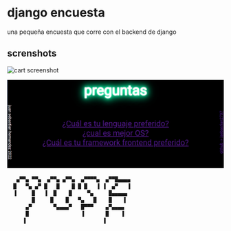 # django encuesta

una pequeña encuesta que corre con el backend de django

## screnshots

![cart screenshot](/screenshots/poke_ss.png?raw=true "cart screenshot")

![cart screenshot](/screenshots/home_ss.png?raw=true "home screenshot")

<!-- language: lang-none -->
       ▄▀▀▄ ▀▀▄  ▄▀▀▄ ▄▀▀▄  ▄▀▀▀▀▄  ▄▀▀█▄▄▄▄
      █   ▀▄ ▄▀ █   █    █ █ █   ▐ ▐  ▄▀   ▐
      ▐     █   ▐  █    █     ▀▄     █▄▄▄▄▄
            █     █    █   ▀▄   █    █    ▌
          ▄▀       ▀▄▄▄▄▀   █▀▀▀    ▄▀▄▄▄▄ 
          █                 ▐       █    ▐ 
         ▐                         ▐ 


